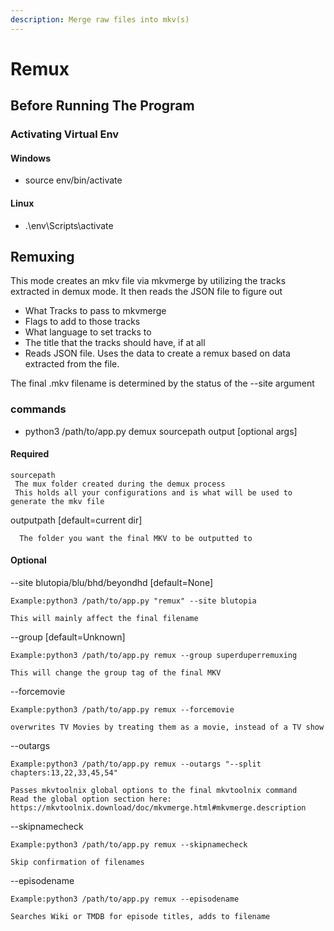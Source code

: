 ```yaml
---
description: Merge raw files into mkv(s)
---
```


# Remux



## Before Running The Program

### Activating Virtual Env

#### Windows

* source env/bin/activate

#### Linux

* .\env\Scripts\activate

## Remuxing

This mode creates an mkv file via mkvmerge by utilizing the tracks extracted in demux mode. It then reads the JSON file to figure out

* What Tracks to pass to mkvmerge
* Flags to add to those tracks
* What language to set tracks to
* The title that the tracks should have, if at all
* Reads JSON file. Uses the data to create a remux based on data extracted from the file.

The final .mkv filename is determined by the status of the --site argument

### commands

* python3 /path/to/app.py demux sourcepath output \[optional args]

#### Required

```
sourcepath 
 The mux folder created during the demux process
 This holds all your configurations and is what will be used to generate the mkv file
```

outputpath \[default=current dir]

```
  The folder you want the final MKV to be outputted to
```

#### Optional

\--site blutopia/blu/bhd/beyondhd \[default=None]

```
Example:python3 /path/to/app.py "remux" --site blutopia

This will mainly affect the final filename
```

\--group \[default=Unknown]

```
Example:python3 /path/to/app.py remux --group superduperremuxing

This will change the group tag of the final MKV
```

\--forcemovie

```
Example:python3 /path/to/app.py remux --forcemovie

overwrites TV Movies by treating them as a movie, instead of a TV show
```

\--outargs

```
Example:python3 /path/to/app.py remux --outargs "--split chapters:13,22,33,45,54"

Passes mkvtoolnix global options to the final mkvtoolnix command
Read the global option section here: https://mkvtoolnix.download/doc/mkvmerge.html#mkvmerge.description
```

\--skipnamecheck

```
Example:python3 /path/to/app.py remux --skipnamecheck

Skip confirmation of filenames
```

\--episodename

```
Example:python3 /path/to/app.py remux --episodename

Searches Wiki or TMDB for episode titles, adds to filename
```



###
